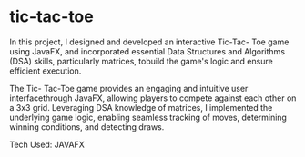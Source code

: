 # tic-tac-toe
In this project, I designed and developed an interactive Tic-Tac- Toe game using JavaFX, and incorporated essential Data Structures 
and Algorithms (DSA) skills, particularly matrices, tobuild the game's logic and ensure efficient execution.

The Tic- Tac-Toe game provides an engaging and intuitive user interfacethrough JavaFX, allowing players to compete against each other
on a 3x3 grid. 
Leveraging DSA knowledge of matrices, I implemented the underlying game logic, enabling seamless tracking of moves, determining 
winning conditions, and detecting draws. 

Tech Used: JAVAFX
